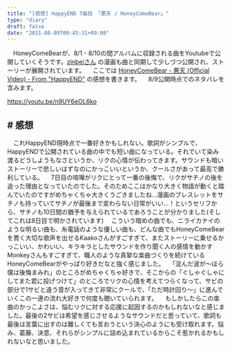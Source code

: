 ```yaml
---
title: "[感想] HappyEND 7曲目 「悪天 / HoneyComeBear」"
type: "diary"
draft: false
date: "2021-08-09T09:45:31+09:00"
---
```


　HoneyComeBearが、8/1 - 8/10の間アルバムに収録される曲をYoutubeで公開していくそうです。[zinbeiさん](https://twitter.com/tz036) の漫画も曲と同期して少しづつ公開され、ストーリーが展開されています。
　ここでは [HoneyComeBear - 悪天 (Official Video) - From "HappyEND"](https://youtu.be/n9UY6eOL6ko) の感想を書きます。
　8/9公開時点でのネタバレを含みます。

https://youtu.be/n9UY6eOL6ko

## # 感想
　これHappyEND現時点で一番好きかもしれない。歌詞がシンプルで、HappyENDで公開されている曲の中でも短い曲になっている。それでいて染み渡るどうしようもなさというか、リクの心情が伝わってきます。サウンドも暗いストーリーで悲しいはずなのにかっこいいというか、クールさがあって最高で勝利している。
　7日目の喧嘩がリクにとって一番の後悔で、リクがサチノの後を追った理由となっていたのでした。そのためここはかなり大きく物語が動くと踏んでいたのですがめちゃくちゃ大きくうごきましたね...漫画のブレスレットをサチノも持っていてサチノが最後まで変わらない日常がいい...！というセリフから、サチノも10日間の猶予を与えられているであろうことが分かりました(そしてこれは8日目で明かされています)
　こういう暗めの曲でも、ニライカナイのような明るい曲も、糸電話のような優しい曲も、どんな曲でもHoneyComeBearを貫く大切な歌声を出せるKaakoさんがすごすぎて、またストーリーに乗せるかっこいい、かわいい、キラキラとしたサウンドを作り聞く人の感情を動かすMonkeyさんもすごすぎて、職人のような真摯な楽曲づくりを続けているHoneyComeBearがやっぱり好きだなと強く感じました。
　「淀んだ波が〜ほら僕は後悔まみれ」のところがめちゃくちゃ好きで、そこからの「ぐしゃぐしゃにしてまた君に投げつけて」のところでリクの心情を考えてつらくなって、サビの部分で1サビと違う音が入ってきて非常にクールで、「ただ時計回り〜」に進んでいくこの一連の流れ大好きで何度も聴いていられます。
　もしかしたらこの楽曲のかっこよさは、悩むリクに対する応援に起因するのかもしれないなと感じました。最後の2サビは希望を感じさせるようなサウンドだと思っていて、歌詞も最後は言葉に出すのは難しくても言おうという決心のようにも受け取れます。悩み、葛藤、決意、それらがシンプルに詰め込まれているからこそ惹かれるかもしれないなと思いました。
